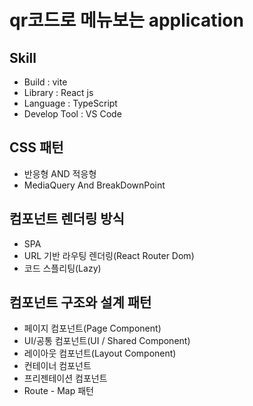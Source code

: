 # qr코드로 메뉴보는 application

## Skill
- Build : vite
- Library : React js
- Language : TypeScript 
- Develop Tool : VS Code 

## CSS 패턴 
- 반응형 AND 적응형
- MediaQuery And BreakDownPoint

## 컴포넌트 렌더링 방식
- SPA
- URL 기반 라우팅 렌더링(React Router Dom)
- 코드 스플리팅(Lazy)

## 컴포넌트 구조와 설계 패턴
- 페이지 컴포넌트(Page Component)
- UI/공통 컴포넌트(UI / Shared Component)
- 레이아웃 컴포넌트(Layout Component)
- 컨테이너 컴포넌트
- 프리젠테이션 컴포넌트
- Route - Map 패턴
